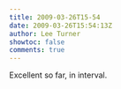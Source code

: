 ```yaml
---
title: 2009-03-26T15-54
date: 2009-03-26T15:54:13Z
author: Lee Turner
showtoc: false
comments: true
---
```


Excellent so far, in interval.

